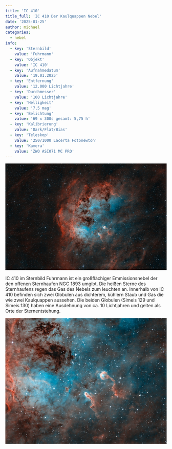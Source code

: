 ```yaml
---
title: 'IC 410'
title_full: 'IC 410 Der Kaulquappen Nebel'
date: '2025-01-25'
author: michael
categories:
  - nebel
info:
  - key: 'Sternbild'
    value: 'Fuhrmann'
  - key: 'Objekt'
    value: 'IC 410'
  - key: 'Aufnahmedatum'
    value: '19.01.2025'
  - key: 'Entfernung'
    value: '12.000 Lichtjahre'
  - key: 'Durchmesser'
    value: '100 Lichtjahre'
  - key: 'Helligkeit'
    value: '7,5 mag'
  - key: 'Belichtung'
    value: '69 x 300s gesamt: 5,75 h'
  - key: 'Kalibrierung'
    value: 'Dark/Flat/Bias'
  - key: 'Teleskop'
    value: '250/1000 Lacerta Fotonewton'
  - key: 'Kamera'
    value: 'ZWO ASI071 MC PRO'
---
```


![IC-410](header.jpg 'IC-410')

IC 410 im Sternbild Fuhrmann ist ein großflächiger Emmissionsnebel der den offenen Sternhaufen NGC 1893 umgibt. Die heißen Sterne des Sternhaufens regen das Gas des Nebels zum leuchten an. Innerhalb von IC 410 befinden sich zwei Globulen aus dichterem, kühlern Staub und Gas die wie zwei Kaulquappen aussehen. Die beiden Globulen (Simeis 129 und Simeis 130) haben eine Ausdehnung von ca. 10 Lichtjahren und gelten als Orte der Sternentstehung.

![IC-410](IC410.jpg 'IC-410')
